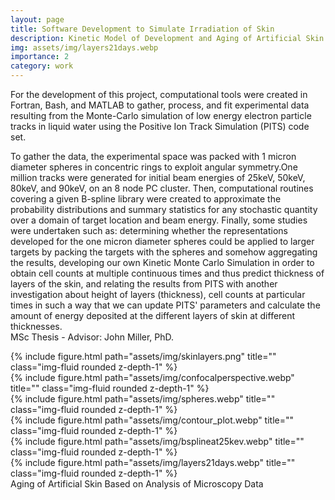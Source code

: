 ```yaml
---
layout: page
title: Software Development to Simulate Irradiation of Skin
description: Kinetic Model of Development and Aging of Artificial Skin Based on Analysis of Microscopy Data
img: assets/img/layers21days.webp
importance: 2
category: work
---
```


For the development of this project, computational tools were created in Fortran, Bash, and MATLAB to gather, process, and fit experimental data resulting from the Monte-Carlo simulation of low energy electron particle tracks in liquid water using the Positive Ion Track Simulation (PITS) code set.

To gather the data, the experimental space was packed with 1 micron diameter spheres in concentric rings to exploit angular symmetry.One million tracks were generated for initial beam energies of 25keV, 50keV, 80keV, and 90keV, on an 8 node PC cluster.  Then, computational routines covering a given B-spline library were created to approximate the probability distributions and summary statistics for any stochastic quantity over a domain of target location and beam energy. Finally, some studies were undertaken such as: determining whether the representations developed for the one micron diameter spheres could be applied to larger targets by packing the targets with the spheres and somehow aggregating the results, developing our own Kinetic Monte Carlo Simulation in order to obtain cell counts at multiple continuous times and thus predict thickness of layers of the skin, and relating the results from PITS with another investigation about height of layers (thickness), cell counts at particular times in such a way that we can update PITS' parameters and calculate the amount of energy deposited at the different layers of skin at different thicknesses.  
MSc Thesis - Advisor: John Miller, PhD.

<div class="row">
    <div class="col-sm mt-3 mt-md-0">
        {% include figure.html path="assets/img/skinlayers.png" title="" class="img-fluid rounded z-depth-1" %}
    </div>
    <div class="col-sm mt-3 mt-md-0">
        {% include figure.html path="assets/img/confocalperspective.webp" title="" class="img-fluid rounded z-depth-1" %}
    </div>
</div>
<div class="row">
    <div class="col-sm mt-3 mt-md-0">
        {% include figure.html path="assets/img/spheres.webp" title="" class="img-fluid rounded z-depth-1" %}
    </div>
    <div class="col-sm mt-3 mt-md-0">
        {% include figure.html path="assets/img/contour_plot.webp" title="" class="img-fluid rounded z-depth-1" %}
    </div>
</div>
<div class="row"> 
    <div class="col-sm mt-3 mt-md-0">
        {% include figure.html path="assets/img/bsplineat25kev.webp" title="" class="img-fluid rounded z-depth-1" %}
    </div>
    <div class="col-sm mt-3 mt-md-0">
        {% include figure.html path="assets/img/layers21days.webp" title="" class="img-fluid rounded z-depth-1" %}
    </div>
</div>
<div class="caption">
   Aging of Artificial Skin Based on Analysis of Microscopy Data
</div>
